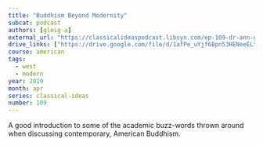 ```yaml
---
title: "Buddhism Beyond Modernity"
subcat: podcast
authors: [gleig-a]
external_url: "https://classicalideaspodcast.libsyn.com/ep-109-dr-ann-gleig-and-buddhism-beyond-modernity"
drive_links: ["https://drive.google.com/file/d/1afPe_uYjf6Bpn53HENeeELte0KPFLv9O/view?usp=drivesdk"]
course: american
tags:
  - west
  - modern
year: 2019
month: apr
series: classical-ideas
number: 109
---
```


A good introduction to some of the academic buzz-words thrown around when discussing contemporary, American Buddhism.
